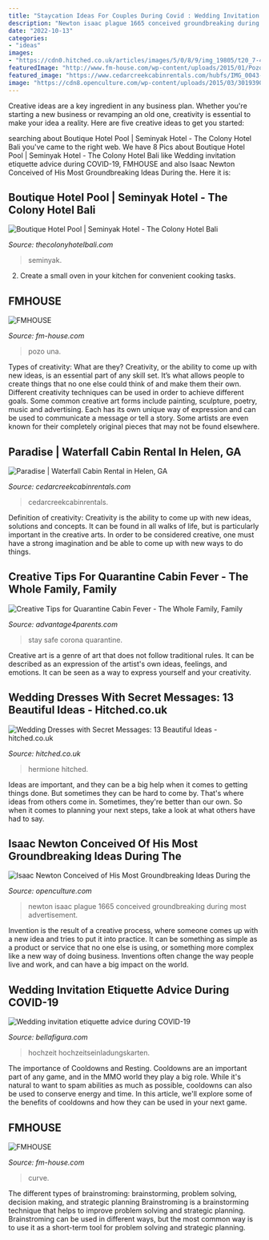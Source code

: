 ```yaml
---
title: "Staycation Ideas For Couples During Covid : Wedding Invitation Etiquette Advice During Covid-19"
description: "Newton isaac plague 1665 conceived groundbreaking during most advertisement"
date: "2022-10-13"
categories:
- "ideas"
images:
- "https://cdn0.hitched.co.uk/articles/images/5/0/8/9/img_19805/t20_7-47ca39d.jpg"
featuredImage: "http://www.fm-house.com/wp-content/uploads/2015/01/Pozo-Nikki.jpg"
featured_image: "https://www.cedarcreekcabinrentals.com/hubfs/IMG_0043-1.jpg"
image: "https://cdn8.openculture.com/wp-content/uploads/2015/03/30193908/isaac-newton-list-of-sins.jpg"
---
```



Creative ideas are a key ingredient in any business plan. Whether you're starting a new business or revamping an old one, creativity is essential to make your idea a reality. Here are five creative ideas to get you started: 

	

		
searching about Boutique Hotel Pool | Seminyak Hotel - The Colony Hotel Bali you've came to the right web. We have 8 Pics about Boutique Hotel Pool | Seminyak Hotel - The Colony Hotel Bali like Wedding invitation etiquette advice during COVID-19, FMHOUSE and also Isaac Newton Conceived of His Most Groundbreaking Ideas During the. Here it is:
		
    
## Boutique Hotel Pool | Seminyak Hotel - The Colony Hotel Bali

<img loading=lazy src="https://www.thecolonyhotelbali.com/wp-content/uploads/2016/07/pool-002-1280x960_c.jpg" onerror="this.onerror=null;this.src='https://tse1.mm.bing.net/th?id=OIP.F3vJ6-eWRgwec7L0Div6qQHaFj&amp;pid=15.1';" alt="Boutique Hotel Pool | Seminyak Hotel - The Colony Hotel Bali">

_Source: thecolonyhotelbali.com_

>seminyak. 

	

2. Create a small oven in your kitchen for convenient cooking tasks.

    
## FMHOUSE

<img loading=lazy src="http://www.fm-house.com/wp-content/uploads/2015/01/Pozo-Nikki.jpg" onerror="this.onerror=null;this.src='https://tse1.mm.bing.net/th?id=OIP.OMHZpA5cprAWWn151-UVzQHaE8&amp;pid=15.1';" alt="FMHOUSE">

_Source: fm-house.com_

>pozo una. 

	

Types of creativity: What are they?
Creativity, or the ability to come up with new ideas, is an essential part of any skill set. It’s what allows people to create things that no one else could think of and make them their own. Different creativity techniques can be used in order to achieve different goals.
Some common creative art forms include painting, sculpture, poetry, music and advertising. Each has its own unique way of expression and can be used to communicate a message or tell a story. Some artists are even known for their completely original pieces that may not be found elsewhere.

    
## Paradise | Waterfall Cabin Rental In Helen, GA

<img loading=lazy src="https://www.cedarcreekcabinrentals.com/hubfs/IMG_0043-1.jpg" onerror="this.onerror=null;this.src='https://tse1.mm.bing.net/th?id=OIP.58ubaj0YREk2-swPppQxAQHaEK&amp;pid=15.1';" alt="Paradise | Waterfall Cabin Rental in Helen, GA">

_Source: cedarcreekcabinrentals.com_

>cedarcreekcabinrentals. 

	

Definition of creativity:
Creativity is the ability to come up with new ideas, solutions and concepts. It can be found in all walks of life, but is particularly important in the creative arts. In order to be considered creative, one must have a strong imagination and be able to come up with new ways to do things.

    
## Creative Tips For Quarantine Cabin Fever - The Whole Family, Family

<img loading=lazy src="https://advantage4parents.com/wp-content/uploads/2020/04/Corona-stay-home-safe-1024x519.jpg" onerror="this.onerror=null;this.src='https://tse1.mm.bing.net/th?id=OIP.7uS-YLGLlRLH6fmpmbd-XAHaDw&amp;pid=15.1';" alt="Creative Tips for Quarantine Cabin Fever - The Whole Family, Family">

_Source: advantage4parents.com_

>stay safe corona quarantine. 

	

Creative art is a genre of art that does not follow traditional rules. It can be described as an expression of the artist's own ideas, feelings, and emotions. It can be seen as a way to express yourself and your creativity.

    
## Wedding Dresses With Secret Messages: 13 Beautiful Ideas - Hitched.co.uk

<img loading=lazy src="https://cdn0.hitched.co.uk/articles/images/5/0/8/9/img_19805/t20_7-47ca39d.jpg" onerror="this.onerror=null;this.src='https://tse4.mm.bing.net/th?id=OIP.a575fFRNi9daJh2ScFRU_gHaFj&amp;pid=15.1';" alt="Wedding Dresses with Secret Messages: 13 Beautiful Ideas - hitched.co.uk">

_Source: hitched.co.uk_

>hermione hitched. 

	

Ideas are important, and they can be a big help when it comes to getting things done. But sometimes they can be hard to come by. That's where ideas from others come in. Sometimes, they're better than our own. So when it comes to planning your next steps, take a look at what others have had to say.

    
## Isaac Newton Conceived Of His Most Groundbreaking Ideas During The

<img loading=lazy src="https://cdn8.openculture.com/wp-content/uploads/2015/03/30193908/isaac-newton-list-of-sins.jpg" onerror="this.onerror=null;this.src='https://tse3.mm.bing.net/th?id=OIP.wRp13cV-7fy43ydqWIJ-TgHaEs&amp;pid=15.1';" alt="Isaac Newton Conceived of His Most Groundbreaking Ideas During the">

_Source: openculture.com_

>newton isaac plague 1665 conceived groundbreaking during most advertisement. 

	

Invention is the result of a creative process, where someone comes up with a new idea and tries to put it into practice. It can be something as simple as a product or service that no one else is using, or something more complex like a new way of doing business. Inventions often change the way people live and work, and can have a big impact on the world.

    
## Wedding Invitation Etiquette Advice During COVID-19

<img loading=lazy src="https://d1mkprg9bp64fp.cloudfront.net/wp-content/blogs.dir/3/files/2020/08/DSC_0671-2048x1365.jpg" onerror="this.onerror=null;this.src='https://tse2.mm.bing.net/th?id=OIP.HmP13OTIfAizprUjIu4AJAHaE7&amp;pid=15.1';" alt="Wedding invitation etiquette advice during COVID-19">

_Source: bellafigura.com_

>hochzeit hochzeitseinladungskarten. 

	

The importance of Cooldowns and Resting.
Cooldowns are an important part of any game, and in the MMO world they play a big role. While it's natural to want to spam abilities as much as possible, cooldowns can also be used to conserve energy and time. In this article, we'll explore some of the benefits of cooldowns and how they can be used in your next game.

    
## FMHOUSE

<img loading=lazy src="http://www.fm-house.com/wp-content/uploads/2015/06/JA-ENG1.jpg" onerror="this.onerror=null;this.src='https://tse3.mm.bing.net/th?id=OIP.B_8Qfvo5lMtxEPwwdw-t0gAAAA&amp;pid=15.1';" alt="FMHOUSE">

_Source: fm-house.com_

>curve. 

	

The different types of brainstroming: brainstorming, problem solving, decision making, and strategic planning
Brainstroming is a brainstorming technique that helps to improve problem solving and strategic planning. Brainstroming can be used in different ways, but the most common way is to use it as a short-term tool for problem solving and strategic planning.

